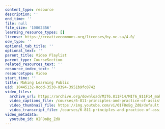 ```yaml
---
content_type: resource
description: ''
end_time: ''
file: null
file_size: '10062356'
learning_resource_types: []
license: https://creativecommons.org/licenses/by-nc-sa/4.0/
ocw_type: ''
optional_tab_title: ''
optional_text: ''
parent_title: Video Playlist
parent_type: CourseSection
related_resources_text: ''
resource_index_text: ''
resourcetype: Video
start_time: ''
title: Making Learning Public
uid: 10445132-0cdd-3530-0394-3951b9fc0742
video_files:
  archive_url: https://archive.org/download/MIT6.811F14/MIT6_811F14_making_learning_public_300k.mp4
  video_captions_file: /courses/6-811-principles-and-practice-of-assistive-technology-fall-2014/5378c778d9ff5902adf0010950c2bba0_0IF8oBg_Zd8.vtt
  video_thumbnail_file: https://img.youtube.com/vi/0IF8oBg_Zd8/default.jpg
  video_transcript_file: /courses/6-811-principles-and-practice-of-assistive-technology-fall-2014/a044d079498e79b34160d00066ae73ca_0IF8oBg_Zd8.pdf
video_metadata:
  youtube_id: 0IF8oBg_Zd8
---
```

